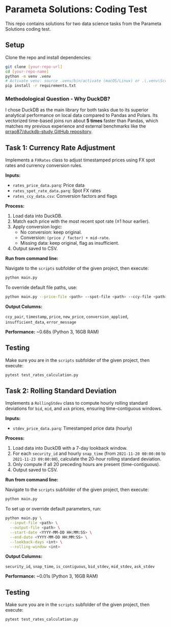 # Parameta Solutions: Coding Test

This repo contains solutions for two data science tasks from the Parameta Solutions coding test.

## Setup

Clone the repo and install dependencies:

```bash
git clone [your-repo-url]
cd [your-repo-name]
python -m venv .venv
# Activate venv: source .venv/bin/activate (macOS/Linux) or .\.venv\Scripts\activate (Windows)
pip install -r requirements.txt
```

### Methodological Question - Why DuckDB?

I chose DuckDB as the main library for both tasks due to its superior analytical performance on local data compared to Pandas and Polars. Its vectorized time-based joins run about **5 times** faster than Pandas, which matches my previous experience and external benchmarks like the [prrao87/duckdb-study GitHub repository](https://github.com/prrao87/duckdb-study).



## Task 1: Currency Rate Adjustment

Implements a `FXRates` class to adjust timestamped prices using FX spot rates and currency conversion rules.

**Inputs:**

* `rates_price_data.parq`: Price data
* `rates_spot_rate_data.parq`: Spot FX rates
* `rates_ccy_data.csv`: Conversion factors and flags

**Process:**

1.  Load data into DuckDB.
2.  Match each price with the most recent spot rate (≤1 hour earlier).
3.  Apply conversion logic:
    * No conversion: keep original.
    * Conversion: `(price / factor) + mid-rate`.
    * Missing data: keep original, flag as insufficient.
4.  Output saved to CSV.

**Run from command line:**

Navigate to the `scripts` subfolder of the given project, then execute:

```bash
python main.py
```

To override default file paths, use:

```bash
python main.py --price-file <path> --spot-file <path> --ccy-file <path> --output-file <path>
```

**Output Columns:**

`ccy_pair`, `timestamp`, `price`, `new_price`, `conversion_applied`, `insufficient_data`, `error_message`

**Performance:** ~0.68s (Python 3, 16GB RAM)


## Testing

Make sure you are in the `scripts` subfolder of the given project, then execute:

```bash
pytest test_rates_calculation.py
```


## Task 2: Rolling Standard Deviation

Implements a `RollingStdev` class to compute hourly rolling standard deviations for `bid`, `mid`, and `ask` prices, ensuring time-contiguous windows.

**Inputs:**

- `stdev_price_data.parq`: Timestamped price data (hourly)

**Process:**

1. Load data into DuckDB with a 7-day lookback window.
2. For each `security_id` and hourly `snap_time` (from `2021-11-20 00:00:00` to `2021-11-23 09:00:00`), calculate the 20-hour rolling standard deviation.
3. Only compute if all 20 preceding hours are present (time-contiguous).
4. Output saved to CSV.

**Run from command line:**

Navigate to the `scripts` subfolder of the given project, then execute:

```bash
python main.py
```

To set up or override default parameters, run:

```bash
python main.py \
  --input-file <path> \
  --output-file <path> \
  --start-date <YYYY-MM-DD HH:MM:SS> \
  --end-date <YYYY-MM-DD HH:MM:SS> \
  --lookback-days <int> \
  --rolling-window <int>
  ```

**Output Columns:**

`security_id`, `snap_time`, `is_contiguous`, `bid_stdev`, `mid_stdev`, `ask_stdev`

**Performance:** ~0.01s (Python 3, 16GB RAM)

## Testing

Make sure you are in the `scripts` subfolder of the given project, then execute:

```bash
pytest test_rates_calculation.py
```

